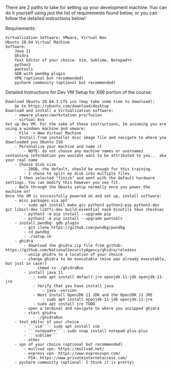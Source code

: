 There are 2 paths to take for setting up your development machine. Yuo can do it yourself using jsut the list of requirements found below, or you can follow the detailed instructions below!

Requirements:

	Virtualization Software: VMware, Virtual Box
	Ubuntu 20.04 Virtual Machine
	Software:
		Java 11
		Ghidra
		Text Editor of your choice- Vim, Sublime, Notepad++
		python3
		pwntools
		GDB with pwndbg plugin
		VPN (optional but recommended)
		pycharm community (optional but recommended)
	
	
Detailed Instructions for Dev VM Setup for X86 portion of the course:

	Download Ubuntu 20.04.3 LTS iso (may take some time to download):
		Go to https://ubuntu.com/download/desktop
	Download and install a Virtualization software:
		- vmware player/workstation pro/fusion
		- virtual box
	Set up dev VM. For the sake of these instructions, Im assuming you are using a windows machine and vmware:
		- File -> New Virtual Machine
		- Install from installer disc image file and navigate to where you downloaded you Ubuntu ISO
		- Personalize your machine and name it
			- NOTE- do not choose any machine names or usernames containing information you wouldnt want to be attributed to you... aka your real name
		- Choose disk size
			- 20GB, the default, should be enough for this training.
			- I chose to split my disk into multiple files.
		- I then selected "finish" and went with the default hardware settings. You can modify this however you see fit.
		- Walk through the Ubuntu setup normally once you power the machine on!
	Once the VM is successfully powered on and set up, install software:
		- misc packages via apt
			- sudo apt install make gcc python3 python3-pip python3-dev git libssl-dev libffi-dev build-essential nasm binutils tmux checksec
			- python3 -m pip install --upgrade pip
			- python3 -m pip install --upgrade pwntools
		- install pwndbg- gdb plugin
			- git clone https://github.com/pwndbg/pwndbg
			- cd pwndbg
			- ./setup.sh
		- ghidra
			- download the ghidra zip file from github: https://github.com/NationalSecurityAgency/ghidra/releases
			- unzip ghidra to a location of your choice
			- change ghidra to be executable (mine was already executable, but just in case!)
				- chmod +x ./ghidraRun
			- install java 11
				- sudo apt install default-jre openjdk-11-jdk openjdk-11-jre
				- Verify that you have install java
					- java -version
				- Next Install OpenJDK 11 JDK and the OpenJDK 11 JRE
					- sudo apt install openjdk-11-jdk openjdk-11-jre
				- sudo apt install jre TODO
			- open a terminal and navigate to where you unzipped ghidra
			- start ghidra
				- ./ghidraRun
		- text editor of your choice
			- ```vim```- sudo apt install vim 
			- ```notepad++```- sudo snap install notepad-plus-plus
			- ```sublime```
			- other
		- vpn of your choice (optional but recommended)
			- mullvad vpn- https://mullvad.net/
			- express vpn- https://www.expressvpn.com/
			- PIA- https://www.privateinternetaccess.com/
		- pycharm community (optional- I think it is pretty)
	

